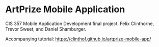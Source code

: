 # ArtPrize Mobile Application

CIS 357 Mobile Application Development final project.
Felix Clinthorne, Trevor Sweet, and Daniel Shamburger.

Accompanying tutorial: https://clinthof.github.io/artprize-mobile-app/
